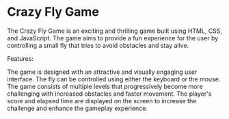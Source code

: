 # Crazy Fly Game
The Crazy Fly Game is an exciting and thrilling game built using HTML, CSS, and JavaScript. The game aims to provide a fun experience for the user by controlling a small fly that tries to avoid obstacles and stay alive.

Features:

The game is designed with an attractive and visually engaging user interface.
The fly can be controlled using either the keyboard or the mouse.
The game consists of multiple levels that progressively become more challenging with increased obstacles and faster movement.
The player's score and elapsed time are displayed on the screen to increase the challenge and enhance the gameplay experience.



